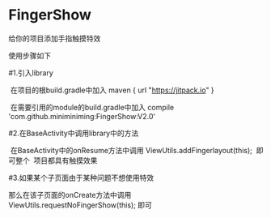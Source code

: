 # FingerShow
给你的项目添加手指触摸特效

使用步骤如下

#1.引入library

  在项目的根build.gradle中加入   maven { url "https://jitpack.io" }
  
  在需要引用的module的build.gradle中加入
  compile 'com.github.miniminiming:FingerShow:V2.0'
  

#2.在BaseActivity中调用library中的方法

  在BaseActivity中的onResume方法中调用  ViewUtils.addFingerlayout(this);  即可整个
  项目都具有触摸效果
  
  
#3.如果某个子页面由于某种问题不想使用特效

那么在该子页面的onCreate方法中调用   ViewUtils.requestNoFingerShow(this); 即可
